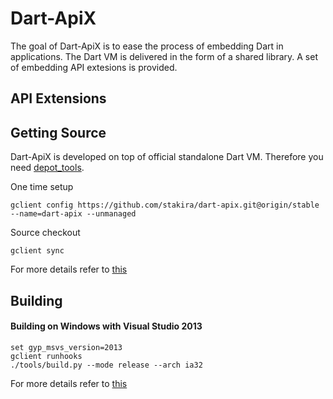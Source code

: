# Dart-ApiX

The goal of Dart-ApiX is to ease the process of embedding Dart in applications. The Dart VM is delivered in the form of a shared library. A set of embedding API extesions is provided.

## API Extensions

## Getting Source

Dart-ApiX is developed on top of official standalone Dart VM. Therefore you need [depot_tools](http://www.chromium.org/developers/how-tos/install-depot-tools).

One time setup

```
gclient config https://github.com/stakira/dart-apix.git@origin/stable --name=dart-apix --unmanaged
```

Source checkout

```
gclient sync
```

For more details refer to [this](https://github.com/dart-lang/sdk/wiki/Getting-The-Source)

## Building

#### Building on Windows with Visual Studio 2013

```
set gyp_msvs_version=2013
gclient runhooks
./tools/build.py --mode release --arch ia32
```

For more details refer to [this](https://github.com/dart-lang/sdk/wiki/Building)
